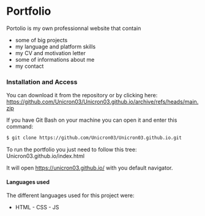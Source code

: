# Portfolio
Portolio is my own professionnal website that contain 
  - some of big projects
  - my language and platform skills
  - my CV and motivation letter
  - some of informations about me
  - my contact

### Installation and Access
You can download it from the repository or by clicking here:
https://github.com/Unicron03/Unicron03.github.io/archive/refs/heads/main.zip

If you have Git Bash on your machine you can open it and enter this command:
```sh
$ git clone https://github.com/Unicron03/Unicron03.github.io.git
```

To run the portfolio you just need to follow this tree:
Unicron03.github.io/index.html

It will open https://unicron03.github.io/ with you default navigator.

#### Languages used
The different languages used for this project were:
  - HTML  - CSS  - JS